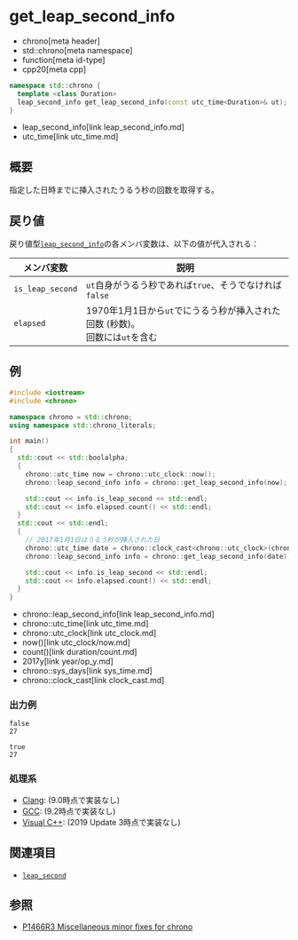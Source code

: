 # get_leap_second_info
* chrono[meta header]
* std::chrono[meta namespace]
* function[meta id-type]
* cpp20[meta cpp]

```cpp
namespace std::chrono {
  template <class Duration>
  leap_second_info get_leap_second_info(const utc_time<Duration>& ut);
}
```
* leap_second_info[link leap_second_info.md]
* utc_time[link utc_time.md]

## 概要
指定した日時までに挿入されたうるう秒の回数を取得する。


## 戻り値
戻り値型[`leap_second_info`](leap_second_info.md)の各メンバ変数は、以下の値が代入される：

| メンバ変数 | 説明 |
|------------|------|
| `is_leap_second` | `ut`自身がうるう秒であれば`true`、そうでなければ`false` |
| `elapsed`        | 1970年1月1日から`ut`でにうるう秒が挿入された回数 (秒数)。<br/> 回数には`ut`を含む |


## 例
```cpp example
#include <iostream>
#include <chrono>

namespace chrono = std::chrono;
using namespace std::chrono_literals;

int main()
{
  std::cout << std::boolalpha;
  {
    chrono::utc_time now = chrono::utc_clock::now();
    chrono::leap_second_info info = chrono::get_leap_second_info(now);

    std::cout << info.is_leap_second << std::endl;
    std::cout << info.elapsed.count() << std::endl;
  }
  std::cout << std::endl;
  {
    // 2017年1月1日はうるう秒が挿入された日
    chrono::utc_time date = chrono::clock_cast<chrono::utc_clock>(chrono::sys_days{2017y/1/1});
    chrono::leap_second_info info = chrono::get_leap_second_info(date);

    std::cout << info.is_leap_second << std::endl;
    std::cout << info.elapsed.count() << std::endl;
  }
}
```
* chrono::leap_second_info[link leap_second_info.md]
* chrono::utc_time[link utc_time.md]
* chrono::utc_clock[link utc_clock.md]
* now()[link utc_clock/now.md]
* count()[link duration/count.md]
* 2017y[link year/op_y.md]
* chrono::sys_days[link sys_time.md]
* chrono::clock_cast[link clock_cast.md]

### 出力例
```
false
27

true
27
```

### 処理系
- [Clang](/implementation.md#clang): (9.0時点で実装なし)
- [GCC](/implementation.md#gcc): (9.2時点で実装なし)
- [Visual C++](/implementation.md#visual_cpp): (2019 Update 3時点で実装なし)


## 関連項目
- [`leap_second`](leap_second.md)


## 参照
- [P1466R3 Miscellaneous minor fixes for chrono](http://www.open-std.org/jtc1/sc22/wg21/docs/papers/2019/p1466r3.html)
